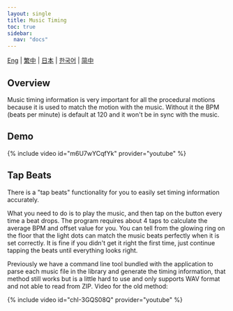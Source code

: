 ```yaml
---
layout: single
title: Music Timing
toc: true
sidebar:
  nav: "docs"
---
```

[Eng](/dancexr/features/music_timing) | [繁中](/tw/dancexr/features/music_timing) | [日本](/jp/dancexr/features/music_timing) | [한국어](/kr/dancexr/features/music_timing) | [简中](/zh/dancexr/features/music_timing)


## Overview
Music timing information is very important for all the procedural motions because it is used to match the motion with the music. Without it the BPM (beats per minute) is default at 120 and it won't be in sync with the music. 

## Demo
{% include video id="m6U7wYCqfYk" provider="youtube" %}

## Tap Beats
There is a "tap beats" functionality for you to easily set timing information accurately. 

What you need to do is to play the music, and then tap on the button every time a beat drops. The program requires about 4 taps to calculate the average BPM and offset value for you. You can tell from the glowing ring on the floor that the light dots can match the music beats perfectly when it is set correctly. It is fine if you didn't get it right the first time, just continue tapping the beats until everything looks right. 

Previously we have a command line tool bundled with the application to parse each music file in the library and generate the timing information, that method still works but is a little hard to use and only supports WAV format and not able to read from ZIP. Video for the old method:   

{% include video id="chI-3GQS08Q" provider="youtube" %}

